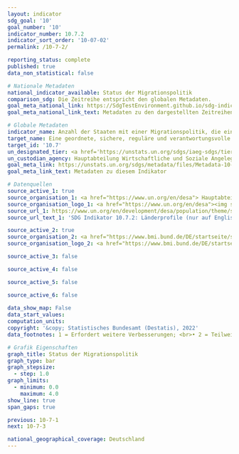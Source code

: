 ```yaml
---
layout: indicator    
sdg_goal: '10'    
goal_number: '10'    
indicator_number: 10.7.2    
indicator_sort_order: '10-07-02'    
permalink: /10-7-2/    

reporting_status: complete    
published: true    
data_non_statistical: false    

# Nationale Metadaten    
national_indicator_available: Status der Migrationspolitik    
comparison_sdg: Die Zeitreihe entspricht den globalen Metadaten.    
goal_meta_national_link: https://SdgTestEnvironment.github.io/sdg-indicators/public/MetaDe/10.7.2.pdf    
goal_meta_national_link_text: Metadaten zu den dargestellten Zeitreihen    

# Globale Metadaten    
indicator_name: Anzahl der Staaten mit einer Migrationspolitik, die eine geordnete, sichere, reguläre und verantwortungs­volle Migration und Mobilität von Menschen ermöglicht    
target_name: Eine geordnete, sichere, reguläre und verantwortungsvolle Migration und Mobilität von Menschen ermöglichen, unter anderem durch die Anwendung einer planvollen und gut gesteuerten Migrationspolitik    
target_id: '10.7'    
un_designated_tier: <a href='https://unstats.un.org/sdgs/iaeg-sdgs/tier-classification/' title='Klicken Sie hier um weitere Informationen zur UN-Tier-Klassifikation zu erhalten.'  target='_blank'>Tier II</a>    
un_custodian_agency: Hauptabteilung Wirtschaftliche und Soziale Angelegenheiten der Vereinten Nationen (UN DESA)<br>Internationale Organisation für Migration (IOM)    
goal_meta_link: https://unstats.un.org/sdgs/metadata/files/Metadata-10-07-02.pdf    
goal_meta_link_text: Metadaten zu diesem Indikator        

# Datenquellen
source_active_1: true
source_organisation_1: <a href="https://www.un.org/en/desa"> Hauptabteilung Wirtschaftliche und Soziale Angelegenheiten der Vereinten Nationen (UN DESA) </a>
source_organisation_logo_1: <a href="https://www.un.org/en/desa"><img src="https://g205sdgs.github.io/sdg-indicators/public/OrgImgDe/desa.png" alt="Logo desa" style="height:60px; width:148px"/></a>
source_url_1: https://www.un.org/en/development/desa/population/theme/sdg/countryprofiles.asp
source_url_text_1: 'SDG Indikator 10.7.2: Länderprofile (nur auf Englisch verfügbar)'

source_active_2: true
source_organisation_2: <a href="https://www.bmi.bund.de/DE/startseite/startseite-node.html"> Bundesminiserium des Innern, für Bau und Heimat (BMI) </a>
source_organisation_logo_2: <a href="https://www.bmi.bund.de/DE/startseite/startseite-node.html"><img src="https://g205sdgs.github.io/sdg-indicators/public/OrgImgDe/bmi.png" alt="Logo bmi" style="height:60px; width:148px"/></a>

source_active_3: false

source_active_4: false

source_active_5: false

source_active_6: false
    
data_show_map: False    
data_start_values:     
computation_units:    
copyright: '&copy; Statistisches Bundesamt (Destatis), 2022'    
data_footnotes: 1 = Erfordert weitere Verbesserungen; <br>• 2 = Teilweise erfüllt; <br>• 3 = Erfüllt; <br>• 4 = Vollständig erfüllt.<br>• Daten sind erst ab 2018 verfügbar.    

# Grafik Eigenschaften    
graph_title: Status der Migrationspolitik    
graph_type: bar
graph_stepsize: 
  - step: 1.0    
graph_limits:
  - minimum: 0.0
    maximum: 4.0
show_line: true
span_gaps: true    

previous: 10-7-1    
next: 10-7-3    

national_geographical_coverage: Deutschland    
---
```


<span></span>
